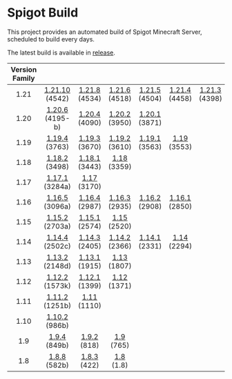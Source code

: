# Spigot Build

This project provides an automated build of Spigot Minecraft Server, scheduled to build every days.

The latest build is available in [release](https://github.com/doandat943/spigot-build/releases/latest).


| Version Family | | | | | | | |
|:---:|:---:|:---:|:---:|:---:|:---:|:---:|:---:|
| 1.21 | [1.21.10](https://github.com/doandat943/spigot-build/releases/download/Spigot/spigot-1.21.10.jar) (4542) | [1.21.8](https://github.com/doandat943/spigot-build/releases/download/Spigot/spigot-1.21.8.jar) (4534) | [1.21.6](https://github.com/doandat943/spigot-build/releases/download/Spigot/spigot-1.21.6.jar) (4518) | [1.21.5](https://github.com/doandat943/spigot-build/releases/download/Spigot/spigot-1.21.5.jar) (4504) | [1.21.4](https://github.com/doandat943/spigot-build/releases/download/Spigot/spigot-1.21.4.jar) (4458) | [1.21.3](https://github.com/doandat943/spigot-build/releases/download/Spigot/spigot-1.21.3.jar) (4398) | [1.21.1](https://github.com/doandat943/spigot-build/releases/download/Spigot/spigot-1.21.1.jar) (4344) |
| 1.20 | [1.20.6](https://github.com/doandat943/spigot-build/releases/download/Spigot/spigot-1.20.6.jar) (4195-b) | [1.20.4](https://github.com/doandat943/spigot-build/releases/download/Spigot/spigot-1.20.4.jar) (4090) | [1.20.2](https://github.com/doandat943/spigot-build/releases/download/Spigot/spigot-1.20.2.jar) (3950) | [1.20.1](https://github.com/doandat943/spigot-build/releases/download/Spigot/spigot-1.20.1.jar) (3871) | | | |
| 1.19 | [1.19.4](https://github.com/doandat943/spigot-build/releases/download/Spigot/spigot-1.19.4.jar) (3763) | [1.19.3](https://github.com/doandat943/spigot-build/releases/download/Spigot/spigot-1.19.3.jar) (3670) | [1.19.2](https://github.com/doandat943/spigot-build/releases/download/Spigot/spigot-1.19.2.jar) (3610) | [1.19.1](https://github.com/doandat943/spigot-build/releases/download/Spigot/spigot-1.19.1.jar) (3563) | [1.19](https://github.com/doandat943/spigot-build/releases/download/Spigot/spigot-1.19.jar) (3553) | | |
| 1.18 | [1.18.2](https://github.com/doandat943/spigot-build/releases/download/Spigot/spigot-1.18.2.jar) (3498) | [1.18.1](https://github.com/doandat943/spigot-build/releases/download/Spigot/spigot-1.18.1.jar) (3443) | [1.18](https://github.com/doandat943/spigot-build/releases/download/Spigot/spigot-1.18.jar) (3359) | | | | |
| 1.17 | [1.17.1](https://github.com/doandat943/spigot-build/releases/download/Spigot/spigot-1.17.1.jar) (3284a) | [1.17](https://github.com/doandat943/spigot-build/releases/download/Spigot/spigot-1.17.jar) (3170) | | | | | |
| 1.16 | [1.16.5](https://github.com/doandat943/spigot-build/releases/download/Spigot/spigot-1.16.5.jar) (3096a) | [1.16.4](https://github.com/doandat943/spigot-build/releases/download/Spigot/spigot-1.16.4.jar) (2987) | [1.16.3](https://github.com/doandat943/spigot-build/releases/download/Spigot/spigot-1.16.3.jar) (2935) | [1.16.2](https://github.com/doandat943/spigot-build/releases/download/Spigot/spigot-1.16.2.jar) (2908) | [1.16.1](https://github.com/doandat943/spigot-build/releases/download/Spigot/spigot-1.16.1.jar) (2850) | | |
| 1.15 | [1.15.2](https://github.com/doandat943/spigot-build/releases/download/Spigot/spigot-1.15.2.jar) (2703a) | [1.15.1](https://github.com/doandat943/spigot-build/releases/download/Spigot/spigot-1.15.1.jar) (2574) | [1.15](https://github.com/doandat943/spigot-build/releases/download/Spigot/spigot-1.15.jar) (2520) | | | | |
| 1.14 | [1.14.4](https://github.com/doandat943/spigot-build/releases/download/Spigot/spigot-1.14.4.jar) (2502c) | [1.14.3](https://github.com/doandat943/spigot-build/releases/download/Spigot/spigot-1.14.3.jar) (2405) | [1.14.2](https://github.com/doandat943/spigot-build/releases/download/Spigot/spigot-1.14.2.jar) (2366) | [1.14.1](https://github.com/doandat943/spigot-build/releases/download/Spigot/spigot-1.14.1.jar) (2331) | [1.14](https://github.com/doandat943/spigot-build/releases/download/Spigot/spigot-1.14.jar) (2294) | | |
| 1.13 | [1.13.2](https://github.com/doandat943/spigot-build/releases/download/Spigot/spigot-1.13.2.jar) (2148d) | [1.13.1](https://github.com/doandat943/spigot-build/releases/download/Spigot/spigot-1.13.1.jar) (1915) | [1.13](https://github.com/doandat943/spigot-build/releases/download/Spigot/spigot-1.13.jar) (1807) | | | | |
| 1.12 | [1.12.2](https://github.com/doandat943/spigot-build/releases/download/Spigot/spigot-1.12.2.jar) (1573k) | [1.12.1](https://github.com/doandat943/spigot-build/releases/download/Spigot/spigot-1.12.1.jar) (1399) | [1.12](https://github.com/doandat943/spigot-build/releases/download/Spigot/spigot-1.12.jar) (1371) | | | | |
| 1.11 | [1.11.2](https://github.com/doandat943/spigot-build/releases/download/Spigot/spigot-1.11.2.jar) (1251b) | [1.11](https://github.com/doandat943/spigot-build/releases/download/Spigot/spigot-1.11.jar) (1110) | | | | | |
| 1.10 | [1.10.2](https://github.com/doandat943/spigot-build/releases/download/Spigot/spigot-1.10.2.jar) (986b) | | | | | | |
| 1.9 | [1.9.4](https://github.com/doandat943/spigot-build/releases/download/Spigot/spigot-1.9.4.jar) (849b) | [1.9.2](https://github.com/doandat943/spigot-build/releases/download/Spigot/spigot-1.9.2.jar) (818) | [1.9](https://github.com/doandat943/spigot-build/releases/download/Spigot/spigot-1.9.jar) (765) | | | | |
| 1.8 | [1.8.8](https://github.com/doandat943/spigot-build/releases/download/Spigot/spigot-1.8.8.jar) (582b) | [1.8.3](https://github.com/doandat943/spigot-build/releases/download/Spigot/spigot-1.8.3.jar) (422) | [1.8](https://github.com/doandat943/spigot-build/releases/download/Spigot/spigot-1.8.jar) (1.8) | | | | |
